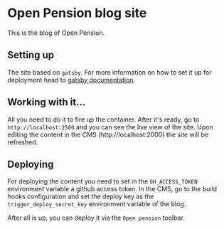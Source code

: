 # Open Pension blog site

This is the blog of Open Pension.

## Setting up
The site based on `gatsby`. For more information on how to set it up for deployment head to [gatsby documentation](https://www.gatsbyjs.org/docs/).

## Working with it...
All you need to do it to fire up the container. After it's ready, go to `http://localhost:2500` and you can see the live
view of the site. Upon editing the content in the CMS (http://localhost:2000) the site will be refreshed.

## Deploying
For deploying the content you need to set in the `GH_ACCESS_TOKEN` environment variable a github access token. In the 
CMS, go to the build hooks configuration and set the deploy key as the `trigger_deploy_secret_key` environment variable 
of the blog. 

After all is up, you can deploy it via the `Open pension` toolbar.
